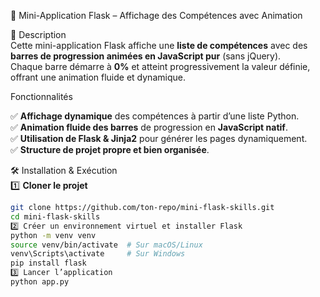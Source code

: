 🎯 Mini-Application Flask – Affichage des Compétences avec Animation  

📌 Description  
Cette mini-application Flask affiche une **liste de compétences** avec des **barres de progression animées en JavaScript pur** (sans jQuery).  
Chaque barre démarre à **0%** et atteint progressivement la valeur définie, offrant une animation fluide et dynamique.  

 Fonctionnalités
 
✅ **Affichage dynamique** des compétences à partir d’une liste Python.  
✅ **Animation fluide des barres** de progression en **JavaScript natif**.  
✅ **Utilisation de Flask & Jinja2** pour générer les pages dynamiquement.  
✅ **Structure de projet propre et bien organisée**.  


🛠️ Installation & Exécution  
1️⃣ **Cloner le projet**  
```bash
git clone https://github.com/ton-repo/mini-flask-skills.git
cd mini-flask-skills
2️⃣ Créer un environnement virtuel et installer Flask
python -m venv venv
source venv/bin/activate  # Sur macOS/Linux
venv\Scripts\activate     # Sur Windows
pip install flask
3️⃣ Lancer l’application
python app.py
